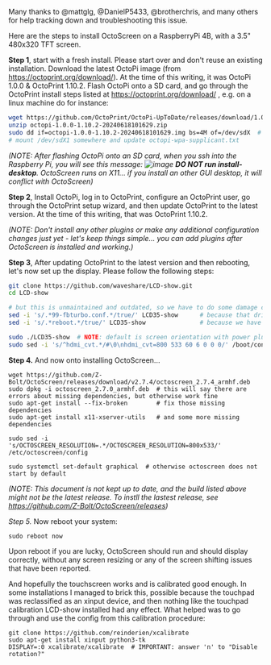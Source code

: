 Many thanks to @mattglg, @DanielP5433, @brotherchris, and many others for help tracking down and troubleshooting this issue.

Here are the steps to install OctoScreen on a RaspberryPi 4B, with a 3.5" 480x320 TFT screen.

**Step 1**, start with a fresh install.  Please start over and don't reuse an existing installation.  Download the latest OctoPi image (from https://octoprint.org/download/).  At the time of this writing, it was OctoPi 1.0.0 & OctoPrint 1.10.2.  Flash OctoPi onto a SD card, and go through the OctoPrint install steps listed at https://octoprint.org/download/ , e.g. on a linux machine do for instance:

```sh
wget https://github.com/OctoPrint/OctoPi-UpToDate/releases/download/1.0.0-1.10.2-20240618101629/octopi-1.0.0-1.10.2-20240618101629.zip
unzip octopi-1.0.0-1.10.2-20240618101629.zip
sudo dd if=octopi-1.0.0-1.10.2-20240618101629.img bs=4M of=/dev/sdX  # where X is the device for the SD-card
# mount /dev/sdX1 somewhere and update octopi-wpa-supplicant.txt
```

_(NOTE:  After flashing OctoPi onto an SD card, when you ssh into the Raspberry Pi, you will see this message:
![image](https://user-images.githubusercontent.com/10328858/108611440-606bdb00-7393-11eb-9044-935b20c6e753.png)
**DO NOT run install-desktop**.  OctoScreen runs on X11... if you install an other GUI desktop, it will conflict with OctoScreen)_

**Step 2**, Install OctoPi, log in to OctoPrint, configure an OctoPrint user, go through the OctoPrint setup wizard, and then update OctoPrint to the latest version.  At the time of this writing, that was OctoPrint 1.10.2.

_(NOTE:  Don't install any other plugins or make any additional configuration changes just yet - let's keep things simple... you can add plugins after OctoScreen is installed and working.)_

**Step 3**, After updating OctoPrint to the latest version and then rebooting, let's now set up the display.
Please follow the following steps:

```sh
git clone https://github.com/waveshare/LCD-show.git
cd LCD-show

# but this is unmaintained and outdated, so we have to do some damage control (i.e. replace relevant lines with noops):
sed -i 's/.*99-fbturbo.conf.*/true/' LCD35-show      # because that driver is unmaintained and incompatible with todays Xorg, default works fine though
sed -i 's/.*reboot.*/true/' LCD35-show               # because we have more to do

sudo ./LCD35-show  # NOTE: default is screen orientation with power plug on the bottom, e.g. `sudo ./LCD35-show 180` to have it reversed
sudo sed -i 's/^hdmi_cvt.*/#\0\nhdmi_cvt=800 533 60 6 0 0 0/' /boot/config.txt  # simulate compatiblity with OctoScreen resolution
```

**Step 4.** And now onto installing OctoScreen...

```
wget https://github.com/Z-Bolt/OctoScreen/releases/download/v2.7.4/octoscreen_2.7.4_armhf.deb
sudo dpkg -i octoscreen_2.7.0_armhf.deb  # this will say there are errors about missing dependencies, but otherwise work fine
sudo apt-get install --fix-broken        # fix those missing dependencies
sudo apt-get install x11-xserver-utils   # and some more missing dependencies

sudo sed -i 's/OCTOSCREEN_RESOLUTION=.*/OCTOSCREEN_RESOLUTION=800x533/' /etc/octoscreen/config

sudo systemctl set-default graphical  # otherwise octoscreen does not start by default
```

_(NOTE: This document is not kept up to date, and the build listed above might not be the latest release.  To instll the lastest release, see https://github.com/Z-Bolt/OctoScreen/releases)_

*Step 5.* Now reboot your system:

```
sudo reboot now
```

Upon reboot if you are lucky, OctoScreen should run and should display correctly, without any screen resizing or any of the screen shifting issues that have been reported.

And hopefully the touchscreen works and is calibrated good enough. In some installations I managed to brick this, possible because the touchpad was reclassified as an xinput device, and then nothing like the touchpad calibration LCD-show installed had any effect. What helped was to go through and use the config from this calibration procedure:

```
git clone https://github.com/reinderien/xcalibrate
sudo apt-get install xinput python3-tk
DISPLAY=:0 xcalibrate/xcalibrate  # IMPORTANT: answer 'n' to "Disable rotation?"
```
